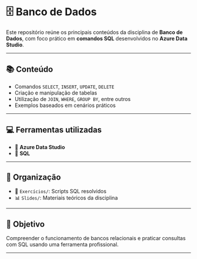 # 🗄️ Banco de Dados

Este repositório reúne os principais conteúdos da disciplina de **Banco de Dados**, com foco prático em **comandos SQL** desenvolvidos no **Azure Data Studio**.

---

## 📚 Conteúdo

- Comandos `SELECT`, `INSERT`, `UPDATE`, `DELETE`
- Criação e manipulação de tabelas
- Utilização de `JOIN`, `WHERE`, `GROUP BY`, entre outros
- Exemplos baseados em cenários práticos

---

## 💻 Ferramentas utilizadas

- 🧩 **Azure Data Studio**  
- 🐘 **SQL**  

---

## 📂 Organização

- 📄 `Exercícios/`: Scripts SQL resolvidos  
- 📊 `Slides/`: Materiais teóricos da disciplina  

---

## 🎯 Objetivo

Compreender o funcionamento de bancos relacionais e praticar consultas com SQL usando uma ferramenta profissional.

---
